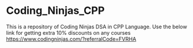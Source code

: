 # Coding_Ninjas_CPP
This is a repository of Coding Ninjas DSA in CPP Language.
Use the below link for getting extra 10% discounts on any courses
https://www.codingninjas.com/?referralCode=FVRHA 
